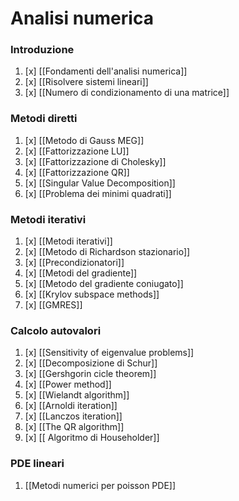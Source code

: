 # Analisi numerica

### Introduzione
1. [x] [[Fondamenti dell'analisi numerica]]
2. [x] [[Risolvere sistemi lineari]]
3. [x] [[Numero di condizionamento di una matrice]]
### Metodi diretti
1. [x] [[Metodo di Gauss MEG]]
2. [x] [[Fattorizzazione LU]]
3. [x] [[Fattorizzazione di Cholesky]]
4. [x] [[Fattorizzazione QR]]
5. [x] [[Singular Value Decomposition]]
6. [x] [[Problema dei minimi quadrati]]
### Metodi iterativi
1. [x] [[Metodi iterativi]]
2. [x] [[Metodo di Richardson stazionario]]
3. [x] [[Precondizionatori]]
4. [x] [[Metodi del gradiente]]
5. [x] [[Metodo del gradiente coniugato]]
6. [x] [[Krylov subspace methods]]
7. [x] [[GMRES]] 
### Calcolo autovalori
1. [x] [[Sensitivity of eigenvalue problems]]
2. [x] [[Decomposizione di Schur]]
3. [x] [[Gershgorin cicle theorem]]
4. [x] [[Power method]]
5. [x] [[Wielandt algorithm]]
6. [x] [[Arnoldi iteration]]
7. [x] [[Lanczos iteration]]
8. [x] [[The QR algorithm]]
9. [x] [[ Algoritmo di Householder]] 

### PDE lineari
1. [[Metodi numerici per poisson PDE]]
